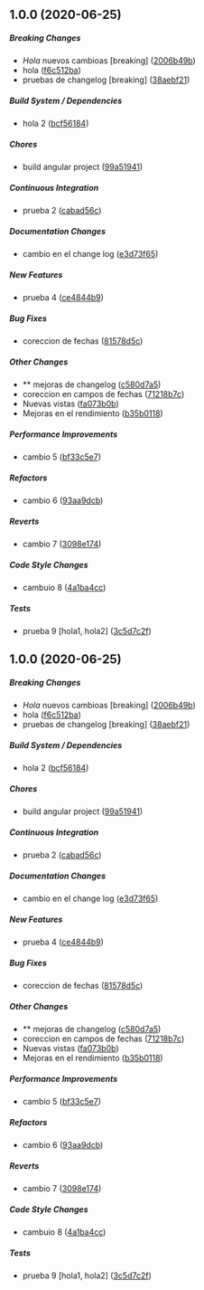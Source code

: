 ## 1.0.0 (2020-06-25)

##### Breaking Changes

*  *Hola* nuevos cambioas [breaking] ([2006b49b](https://github.com/richirm/CHANGELOG/commit/2006b49bbae9fdc3b20faf41bdc45b527b4fd903))
*  hola ([f6c512ba](https://github.com/richirm/CHANGELOG/commit/f6c512bad3667daf59f80d6ff9210623577b2a48))
*  pruebas de changelog [breaking] ([38aebf21](https://github.com/richirm/CHANGELOG/commit/38aebf2148c61c5ad42a369c919abed80194ee96))

##### Build System / Dependencies

*  hola 2 ([bcf56184](https://github.com/richirm/CHANGELOG/commit/bcf56184ebe59aba1a3efbd7efa06eb0ca2cf1ad))

##### Chores

*  build angular project ([99a51941](https://github.com/richirm/CHANGELOG/commit/99a5194101db5a10e9141c35e0f45d0115a1f895))

##### Continuous Integration

*  prueba 2 ([cabad56c](https://github.com/richirm/CHANGELOG/commit/cabad56c7f6d7dac96dae3e59bca3ceb092ba562))

##### Documentation Changes

*  cambio en el change log ([e3d73f65](https://github.com/richirm/CHANGELOG/commit/e3d73f6547eaf2d0a5c46886c41975e894012ac5))

##### New Features

*  prueba 4 ([ce4844b9](https://github.com/richirm/CHANGELOG/commit/ce4844b97d927aba411dee9e2a49967f2d639fc4))

##### Bug Fixes

*  coreccion de fechas ([81578d5c](https://github.com/richirm/CHANGELOG/commit/81578d5cf8fdd32e27c6c08a09d24b50f206f478))

##### Other Changes

* ** mejoras de changelog ([c580d7a5](https://github.com/richirm/CHANGELOG/commit/c580d7a56e00b68e8ee0cbdf00ae128156d144eb))
*  coreccion en campos de fechas ([71218b7c](https://github.com/richirm/CHANGELOG/commit/71218b7c7a15c13d774edbe5546691f674175cb1))
*  Nuevas vistas ([fa073b0b](https://github.com/richirm/CHANGELOG/commit/fa073b0b458706126e61571678d9f4babaa08043))
*  Mejoras en el rendimiento ([b35b0118](https://github.com/richirm/CHANGELOG/commit/b35b01181191abe04c8f9728d532fad750973baf))

##### Performance Improvements

*  cambio 5 ([bf33c5e7](https://github.com/richirm/CHANGELOG/commit/bf33c5e7889678b9175054310a3304dd4878c771))

##### Refactors

*  cambio 6 ([93aa9dcb](https://github.com/richirm/CHANGELOG/commit/93aa9dcb5d73284116e7826a870e4704d0b705fe))

##### Reverts

*  cambio 7 ([3098e174](https://github.com/richirm/CHANGELOG/commit/3098e17454983aba3ebf336ce9d6e2f55e03773e))

##### Code Style Changes

*  cambuio 8 ([4a1ba4cc](https://github.com/richirm/CHANGELOG/commit/4a1ba4cc6ed7f49c7c8d76a294699ecd75829780))

##### Tests

*  prueba 9 [hola1, hola2] ([3c5d7c2f](https://github.com/richirm/CHANGELOG/commit/3c5d7c2f117e38625112bb851195af15f49baf0d))

## 1.0.0 (2020-06-25)

##### Breaking Changes

*  *Hola* nuevos cambioas [breaking] ([2006b49b](https://github.com/richirm/CHANGELOG/commit/2006b49bbae9fdc3b20faf41bdc45b527b4fd903))
*  hola ([f6c512ba](https://github.com/richirm/CHANGELOG/commit/f6c512bad3667daf59f80d6ff9210623577b2a48))
*  pruebas de changelog [breaking] ([38aebf21](https://github.com/richirm/CHANGELOG/commit/38aebf2148c61c5ad42a369c919abed80194ee96))

##### Build System / Dependencies

*  hola 2 ([bcf56184](https://github.com/richirm/CHANGELOG/commit/bcf56184ebe59aba1a3efbd7efa06eb0ca2cf1ad))

##### Chores

*  build angular project ([99a51941](https://github.com/richirm/CHANGELOG/commit/99a5194101db5a10e9141c35e0f45d0115a1f895))

##### Continuous Integration

*  prueba 2 ([cabad56c](https://github.com/richirm/CHANGELOG/commit/cabad56c7f6d7dac96dae3e59bca3ceb092ba562))

##### Documentation Changes

*  cambio en el change log ([e3d73f65](https://github.com/richirm/CHANGELOG/commit/e3d73f6547eaf2d0a5c46886c41975e894012ac5))

##### New Features

*  prueba 4 ([ce4844b9](https://github.com/richirm/CHANGELOG/commit/ce4844b97d927aba411dee9e2a49967f2d639fc4))

##### Bug Fixes

*  coreccion de fechas ([81578d5c](https://github.com/richirm/CHANGELOG/commit/81578d5cf8fdd32e27c6c08a09d24b50f206f478))

##### Other Changes

* ** mejoras de changelog ([c580d7a5](https://github.com/richirm/CHANGELOG/commit/c580d7a56e00b68e8ee0cbdf00ae128156d144eb))
*  coreccion en campos de fechas ([71218b7c](https://github.com/richirm/CHANGELOG/commit/71218b7c7a15c13d774edbe5546691f674175cb1))
*  Nuevas vistas ([fa073b0b](https://github.com/richirm/CHANGELOG/commit/fa073b0b458706126e61571678d9f4babaa08043))
*  Mejoras en el rendimiento ([b35b0118](https://github.com/richirm/CHANGELOG/commit/b35b01181191abe04c8f9728d532fad750973baf))

##### Performance Improvements

*  cambio 5 ([bf33c5e7](https://github.com/richirm/CHANGELOG/commit/bf33c5e7889678b9175054310a3304dd4878c771))

##### Refactors

*  cambio 6 ([93aa9dcb](https://github.com/richirm/CHANGELOG/commit/93aa9dcb5d73284116e7826a870e4704d0b705fe))

##### Reverts

*  cambio 7 ([3098e174](https://github.com/richirm/CHANGELOG/commit/3098e17454983aba3ebf336ce9d6e2f55e03773e))

##### Code Style Changes

*  cambuio 8 ([4a1ba4cc](https://github.com/richirm/CHANGELOG/commit/4a1ba4cc6ed7f49c7c8d76a294699ecd75829780))

##### Tests

*  prueba 9 [hola1, hola2] ([3c5d7c2f](https://github.com/richirm/CHANGELOG/commit/3c5d7c2f117e38625112bb851195af15f49baf0d))

